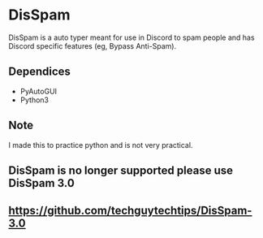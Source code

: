 # DisSpam
DisSpam is a auto typer meant for use in Discord to spam people and has Discord specific features (eg, Bypass Anti-Spam).

## Dependices
- PyAutoGUI
- Python3

## Note
I made this to practice python and is not very practical.
## DisSpam is no longer supported please use DisSpam 3.0 
## https://github.com/techguytechtips/DisSpam-3.0
